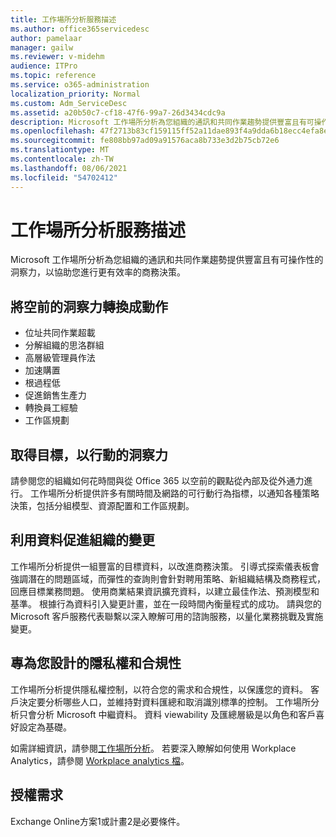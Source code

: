```yaml
---
title: 工作場所分析服務描述
ms.author: office365servicedesc
author: pamelaar
manager: gailw
ms.reviewer: v-midehm
audience: ITPro
ms.topic: reference
ms.service: o365-administration
localization_priority: Normal
ms.custom: Adm_ServiceDesc
ms.assetid: a20b50c7-cf18-47f6-99a7-26d3434cdc9a
description: Microsoft 工作場所分析為您組織的通訊和共同作業趨勢提供豐富且有可操作性的洞察力，以協助您進行更有效率的商務決策。
ms.openlocfilehash: 47f2713b83cf159115ff52a11dae893f4a9dda6b18ecc4efa8e468c7f3dcfe58
ms.sourcegitcommit: fe808bb97ad09a91576aca8b733e3d2b75cb72e6
ms.translationtype: MT
ms.contentlocale: zh-TW
ms.lasthandoff: 08/06/2021
ms.locfileid: "54702412"
---
```

# <a name="workplace-analytics-service-description"></a>工作場所分析服務描述

Microsoft 工作場所分析為您組織的通訊和共同作業趨勢提供豐富且有可操作性的洞察力，以協助您進行更有效率的商務決策。

## <a name="transform-unprecedented-insights-into-action"></a>將空前的洞察力轉換成動作

* 位址共同作業超載
* 分解組織的思洛群組
* 高層級管理員作法
* 加速購置
* 根過程低
* 促進銷售生產力
* 轉換員工經驗
* 工作區規劃

## <a name="gain-objective-actionable-insights"></a>取得目標，以行動的洞察力

請參閱您的組織如何花時間與從 Office 365 以空前的觀點從內部及從外通力進行。 工作場所分析提供許多有關時間及網路的可行動行為指標，以通知各種策略決策，包括分組模型、資源配置和工作區規劃。

## <a name="drive-organizational-change-with-data"></a>利用資料促進組織的變更

工作場所分析提供一組豐富的目標資料，以改進商務決策。 引導式探索儀表板會強調潛在的問題區域，而彈性的查詢則會針對聘用策略、新組織結構及商務程式，回應目標業務問題。 使用商業結果資訊擴充資料，以建立最佳作法、預測模型和基準。 根據行為資料引入變更計畫，並在一段時間內衡量程式的成功。 請與您的 Microsoft 客戶服務代表聯繫以深入瞭解可用的諮詢服務，以量化業務挑戰及實施變更。

## <a name="privacy-and-compliance-designed-for-you"></a>專為您設計的隱私權和合規性

工作場所分析提供隱私權控制，以符合您的需求和合規性，以保護您的資料。 客戶決定要分析哪些人口，並維持對資料匯總和取消識別標準的控制。 工作場所分析只會分析 Microsoft 中繼資料。 資料 viewability 及匯總層級是以角色和客戶喜好設定為基礎。

如需詳細資訊，請參閱[工作場所分析](https://go.microsoft.com/fwlink/?linkid=852492)。 若要深入瞭解如何使用 Workplace Analytics，請參閱 [Workplace analytics 檔](/workplace-analytics/)。
  
## <a name="licensing-requirements"></a>授權需求

Exchange Online方案1或計畫2是必要條件。